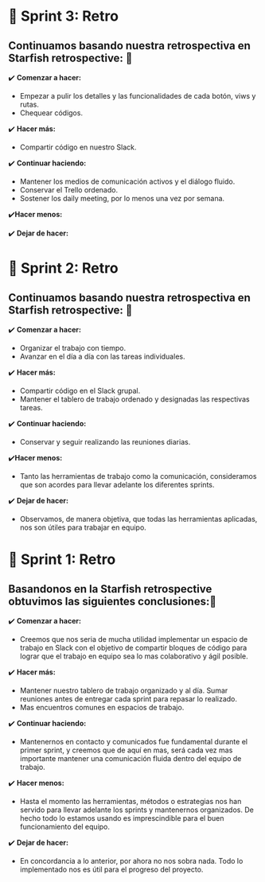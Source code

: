 # :pushpin: Sprint 3: Retro

## Continuamos basando nuestra retrospectiva en Starfish retrospective: :pencil:

:heavy_check_mark: **Comenzar a hacer:**
- Empezar a pulir los detalles y las funcionalidades de cada botón, viws y rutas.
- Chequear códigos.

:heavy_check_mark: **Hacer más:**
- Compartir código en nuestro Slack.

:heavy_check_mark: **Continuar haciendo:**
- Mantener los medios de comunicación activos y el diálogo fluido.
- Conservar el Trello ordenado.
- Sostener los daily meeting, por lo menos una vez por semana.

:heavy_check_mark:**Hacer menos:**

:heavy_check_mark: **Dejar de hacer:**


# :pushpin: Sprint 2: Retro

## Continuamos basando nuestra retrospectiva en Starfish retrospective: :pencil:


:heavy_check_mark: **Comenzar a hacer:**
- Organizar el trabajo con tiempo.
- Avanzar en el día a día con las tareas individuales.

:heavy_check_mark: **Hacer más:**
- Compartir código en el Slack grupal.
- Mantener el tablero de trabajo ordenado y designadas las respectivas tareas.

:heavy_check_mark: **Continuar haciendo:**
- Conservar y seguir realizando las reuniones diarias.

:heavy_check_mark:**Hacer menos:**
- Tanto las herramientas de trabajo como la comunicación, consideramos que son acordes para llevar adelante los diferentes sprints.

:heavy_check_mark: **Dejar de hacer:**
- Observamos, de manera objetiva, que todas las herramientas aplicadas, nos son útiles para trabajar en equipo.



# :pushpin: Sprint 1: Retro

## **Basandonos en  la Starfish retrospective obtuvimos las siguientes conclusiones:**:pencil:

:heavy_check_mark:  **Comenzar a hacer:**
- Creemos que nos seria de mucha utilidad implementar un espacio de trabajo en Slack con el objetivo de compartir bloques de código para lograr que el trabajo en equipo sea lo mas colaborativo y ágil posible.

:heavy_check_mark: **Hacer más:**
- Mantener nuestro tablero de trabajo organizado y al día. Sumar reuniones antes de entregar cada sprint para repasar lo realizado.
- Mas encuentros comunes en espacios de trabajo.

:heavy_check_mark: **Continuar haciendo:**
- Mantenernos en contacto y comunicados fue fundamental durante el primer sprint, y creemos que de aquí en mas, será cada vez mas importante mantener una comunicación fluida dentro del equipo de trabajo.

:heavy_check_mark: **Hacer menos:**
- Hasta el momento las herramientas, métodos o estrategias nos han servido para llevar adelante los sprints y mantenernos organizados. De hecho todo lo estamos usando es imprescindible para el buen funcionamiento del equipo.

:heavy_check_mark: **Dejar de hacer:**
- En concordancia a lo anterior, por ahora no nos sobra nada. Todo lo implementado nos es útil para el progreso del proyecto.
